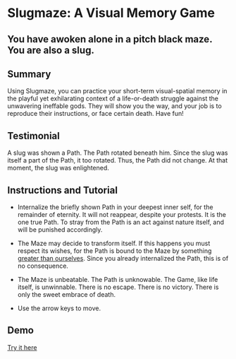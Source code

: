 # Slugmaze: A Visual Memory Game #

## You have awoken alone in a pitch black maze. You are also a slug. ##

## Summary ##
  Using Slugmaze, you can practice your short-term visual-spatial memory in the
  playful yet exhilarating context of a life-or-death struggle against the
  unwavering ineffable gods. They will show you the way, and your job
  is to reproduce their instructions, or face certain death. Have fun!

## Testimonial ##
  A slug was shown a Path. The Path rotated beneath him. Since the slug was
  itself a part of the Path, it too rotated. Thus, the Path did not change. At
  that moment, the slug was enlightened.

## Instructions and Tutorial ##
  * Internalize the briefly shown Path in your deepest inner self, for the
  remainder of eternity. It will not reappear, despite your protests. It is the
  one true Path. To stray from the Path is an act against nature itself, and
  will be punished accordingly.

  * The Maze may decide to transform itself. If this happens you must respect its
  wishes, for the Path is bound to the Maze by something
  [greater than ourselves](https://en.wikipedia.org/wiki/Affine_transformation).
  Since you already internalized the Path, this is of no consequence.

  * The Maze is unbeatable. The Path is unknowable. The Game, like life itself,
    is unwinnable. There is no escape. There is no victory. There is only the
    sweet embrace of death.

  * Use the arrow keys to move.

## Demo ##
  [Try it here](http://upholsterer-surprises-38306.bitballoon.com/)
